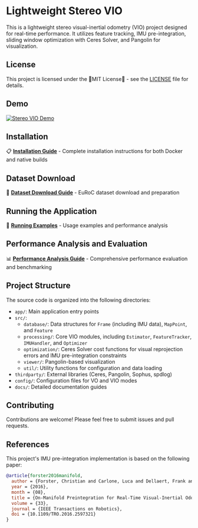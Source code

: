 # Lightweight Stereo VIO

This is a lightweight stereo visual-inertial odometry (VIO) project designed for real-time performance. It utilizes feature tracking, IMU pre-integration, sliding window optimization with Ceres Solver, and Pangolin for visualization.

## License

This project is licensed under the 🚀MIT License🚀 - see the [LICENSE](LICENSE) file for details.

## Demo
[![Stereo VIO Demo](https://img.youtube.com/vi/41o9R-rKQ1s/0.jpg)](https://youtu.be/41o9R-rKQ1s)

## Installation

📋 **[Installation Guide](docs/Install.md)** - Complete installation instructions for both Docker and native builds

## Dataset Download

📁 **[Dataset Download Guide](docs/Download_Dataset.md)** - EuRoC dataset download and preparation

## Running the Application

🚀 **[Running Examples](docs/Running_Example.md)** - Usage examples and performance analysis

## Performance Analysis and Evaluation

📊 **[Performance Analysis Guide](docs/Performance_Analysis.md)** - Comprehensive performance evaluation and benchmarking

## Project Structure

The source code is organized into the following directories:

- `app/`: Main application entry points
- `src/`:
  - `database/`: Data structures for `Frame` (including IMU data), `MapPoint`, and `Feature`
  - `processing/`: Core VIO modules, including `Estimator`, `FeatureTracker`, `IMUHandler`, and `Optimizer`
  - `optimization/`: Ceres Solver cost functions for visual reprojection errors and IMU pre-integration constraints
  - `viewer/`: Pangolin-based visualization
  - `util/`: Utility functions for configuration and data loading
- `thirdparty/`: External libraries (Ceres, Pangolin, Sophus, spdlog)
- `config/`: Configuration files for VO and VIO modes
- `docs/`: Detailed documentation guides

## Contributing

Contributions are welcome! Please feel free to submit issues and pull requests.

## References

This project's IMU pre-integration implementation is based on the following paper:

```bibtex
@article{forster2016manifold,
  author = {Forster, Christian and Carlone, Luca and Dellaert, Frank and Scaramuzza, Davide},
  year = {2016},
  month = {08},
  title = {On-Manifold Preintegration for Real-Time Visual-Inertial Odometry},
  volume = {33},
  journal = {IEEE Transactions on Robotics},
  doi = {10.1109/TRO.2016.2597321}
}
```



